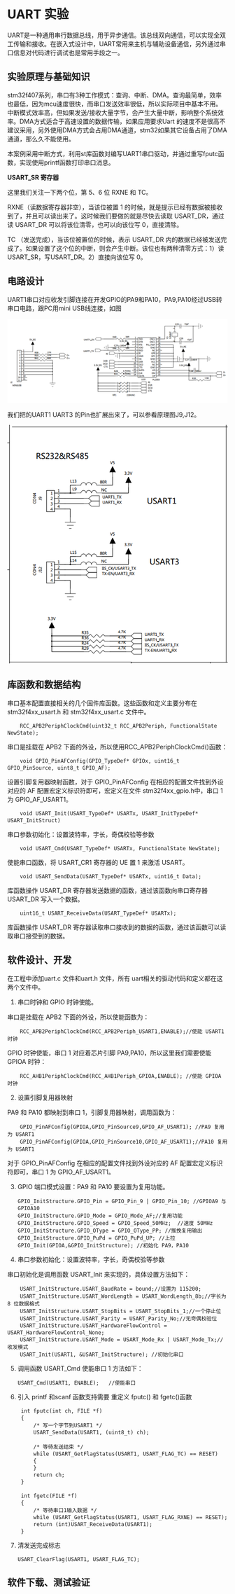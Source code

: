 # UART 实验 #

UART是一种通用串行数据总线，用于异步通信。该总线双向通信，可以实现全双工传输和接收。在嵌入式设计中，UART常用来主机与辅助设备通信，另外通过串口信息对代码进行调试也是常用手段之一。

## 实验原理与基础知识 ##

stm32f407系列，串口有3种工作模式：查询、中断、DMA。查询最简单，效率也最低，因为mcu速度很快，而串口发送效率很低，所以实际项目中基本不用。中断模式效率高，但如果发送/接收大量字节，会产生大量中断，影响整个系统效率。DMA方式适合于高速设置的数据传输，如果应用要求Uart 的速度不是很高不建议采用，另外使用DMA方式会占用DMA通道，stm32如果其它设备占用了DMA通道，那么久不能使用。

本案例采用中断方式，利用st库函数对编写UART1串口驱动，并通过重写fputc函数，实现使用printf函数打印串口消息。

**USART_SR 寄存器**


这里我们关注一下两个位，第 5、6 位 RXNE 和 TC。

RXNE（读数据寄存器非空），当该位被置 1 的时候，就是提示已经有数据被接收到了，并且可以读出来了。这时候我们要做的就是尽快去读取 USART_DR，通过读 USART_DR 可以将该位清零，也可以向该位写 0，直接清除。

TC （发送完成），当该位被置位的时候，表示 USART_DR 内的数据已经被发送完成了。如果设置了这个位的中断，则会产生中断。该位也有两种清零方式：1）读 USART_SR，写USART_DR。2）直接向该位写 0。


## 电路设计 ##

UART1串口对应收发引脚连接在开发GPIO的PA9和PA10，PA9,PA10经过USB转串口电路，跟PC用mini USB线连接，如图

![](img/chapter0/usb_232_sch.png) 


我们把的UART1 UART3 的Pin也扩展出来了，可以参看原理图J9,J12。

![](img/chapter0/485_sch.png) 


## 库函数和数据结构 ##
串口基本配置直接相关的几个固件库函数。这些函数和定义主要分布在 stm32f4xx_usart.h 和 stm32f4xx_usart.c 文件中。

        RCC_APB2PeriphClockCmd(uint32_t RCC_APB2Periph, FunctionalState NewState);
        
串口是挂载在 APB2 下面的外设，所以使用RCC_APB2PeriphClockCmd()函数：

        void GPIO_PinAFConfig(GPIO_TypeDef* GPIOx, uint16_t GPIO_PinSource, uint8_t GPIO_AF);
        
设置引脚复用器映射函数，对于 GPIO_PinAFConfig 在相应的配置文件找到外设对应的 AF 配置宏定义标识符即可，宏定义在文件 stm32f4xx_gpio.h中，串口 1 为 GPIO_AF_USART1。

        void USART_Init(USART_TypeDef* USARTx, USART_InitTypeDef* USART_InitStruct)
        
串口参数初始化：设置波特率，字长，奇偶校验等参数

        void USART_Cmd(USART_TypeDef* USARTx, FunctionalState NewState);   
        
使能串口函数，将 USART_CR1 寄存器的 UE 置 1 来激活 USART。
    
        void USART_SendData(USART_TypeDef* USARTx, uint16_t Data);
        
库函数操作 USART_DR 寄存器发送数据的函数，通过该函数向串口寄存器 USART_DR 写入一个数据。

        uint16_t USART_ReceiveData(USART_TypeDef* USARTx);
        
库函数操作 USART_DR 寄存器读取串口接收到的数据的函数，通过该函数可以读取串口接受到的数据。

## 软件设计、开发 ##
在工程中添加uart.c 文件和uart.h 文件，所有 uart相关的驱动代码和定义都在这两个文件中。

1)  串口时钟和 GPIO 时钟使能。

串口是挂载在 APB2 下面的外设，所以使能函数为：

        RCC_APB2PeriphClockCmd(RCC_APB2Periph_USART1,ENABLE);//使能 USART1 时钟
        
GPIO 时钟使能，串口 1 对应着芯片引脚 PA9,PA10，所以这里我们需要使能 GPIOA 时钟：

        RCC_AHB1PeriphClockCmd(RCC_AHB1Periph_GPIOA,ENABLE); //使能 GPIOA 时钟
        
2)  设置引脚复用器映射

PA9 和 PA10 都映射到串口 1，引脚复用器映射，调用函数为：

        GPIO_PinAFConfig(GPIOA,GPIO_PinSource9,GPIO_AF_USART1); //PA9 复用为 USART1
        GPIO_PinAFConfig(GPIOA,GPIO_PinSource10,GPIO_AF_USART1);//PA10 复用为 USART1
        
对于 GPIO_PinAFConfig 在相应的配置文件找到外设对应的 AF 配置宏定义标识符即可，串口 1 为 GPIO_AF_USART1。

3)  GPIO 端口模式设置：PA9 和 PA10 要设置为复用功能。

        GPIO_InitStructure.GPIO_Pin = GPIO_Pin_9 | GPIO_Pin_10; //GPIOA9 与 GPIOA10
        GPIO_InitStructure.GPIO_Mode = GPIO_Mode_AF;//复用功能
        GPIO_InitStructure.GPIO_Speed = GPIO_Speed_50MHz;  //速度 50MHz
        GPIO_InitStructure.GPIO_OType = GPIO_OType_PP; //推挽复用输出
        GPIO_InitStructure.GPIO_PuPd = GPIO_PuPd_UP; //上拉
        GPIO_Init(GPIOA,&GPIO_InitStructure); //初始化 PA9，PA10
        
4)  串口参数初始化：设置波特率，字长，奇偶校验等参数

串口初始化是调用函数 USART_Init 来实现的，具体设置方法如下：

        USART_InitStructure.USART_BaudRate = bound;//设置为 115200;
        USART_InitStructure.USART_WordLength = USART_WordLength_8b;//字长为 8 位数据格式
        USART_InitStructure.USART_StopBits = USART_StopBits_1;//一个停止位
        USART_InitStructure.USART_Parity = USART_Parity_No;//无奇偶校验位
        USART_InitStructure.USART_HardwareFlowControl = USART_HardwareFlowControl_None;
        USART_InitStructure.USART_Mode = USART_Mode_Rx | USART_Mode_Tx;//收发模式
        USART_Init(USART1, &USART_InitStructure); //初始化串口
        
5)  调用函数 USART_Cmd 使能串口 1 方法如下：

        USART_Cmd(USART1, ENABLE);   //使能串口
    
6) 引入 printf 和scanf 函数支持需要 重定义 fputc() 和 fgetc()函数
 
        int fputc(int ch, FILE *f) 
        { 
            /* 写一个字节到USART1 */ 
            USART_SendData(USART1, (uint8_t) ch); 

            /* 等待发送结束 */ 
            while (USART_GetFlagStatus(USART1, USART_FLAG_TC) == RESET) 
            {
            } 
            return ch; 
        } 

        int fgetc(FILE *f) 
        { 
            /* 等待串口1输入数据 */ 
            while (USART_GetFlagStatus(USART1, USART_FLAG_RXNE) == RESET); 
            return (int)USART_ReceiveData(USART1); 
        }

7)  清发送完成标志

        USART_ClearFlag(USART1, USART_FLAG_TC); 
        
## 软件下载、测试验证 ##

